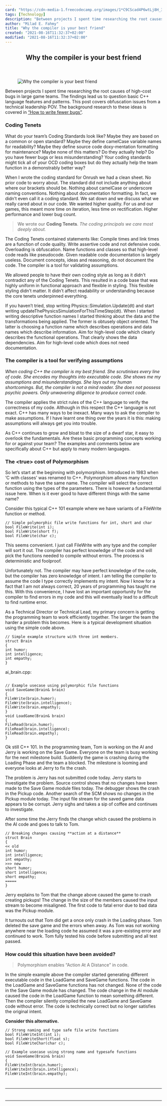 ```yaml
---
card: "https://cdn-media-1.freecodecamp.org/images/1*C9CScad4P6wtLj8H_3AhqA.jpeg"
tags: [Technology]
description: "Between projects I spent time researching the root causes of "
author: "Milad E. Fahmy"
title: "Why the compiler is your best friend"
created: "2021-08-16T11:32:37+02:00"
modified: "2021-08-16T11:32:37+02:00"
---
```

<div class="site-wrapper">
<main id="site-main" class="site-main outer">
<div class="inner">
<article class="post-full post tag-technology tag-software-engineering tag-software-development tag-game-development tag-programming ">
<header class="post-full-header">
<h1 class="post-full-title">Why the compiler is your best friend</h1>
</header>
<figure class="post-full-image">
<picture>
<source media="(max-width: 700px)" sizes="1px" srcset="data:image/gif;base64,R0lGODlhAQABAIAAAAAAAP///yH5BAEAAAAALAAAAAABAAEAAAIBRAA7 1w">
<source media="(min-width: 701px)" sizes="(max-width: 800px) 400px,
(max-width: 1170px) 700px,
1400px" srcset="https://cdn-media-1.freecodecamp.org/images/1*C9CScad4P6wtLj8H_3AhqA.jpeg 300w,
https://cdn-media-1.freecodecamp.org/images/1*C9CScad4P6wtLj8H_3AhqA.jpeg 600w,
https://cdn-media-1.freecodecamp.org/images/1*C9CScad4P6wtLj8H_3AhqA.jpeg 1000w,
https://cdn-media-1.freecodecamp.org/images/1*C9CScad4P6wtLj8H_3AhqA.jpeg 2000w">
<img onerror="this.style.display='none'" src="https://cdn-media-1.freecodecamp.org/images/1*C9CScad4P6wtLj8H_3AhqA.jpeg" alt="Why the compiler is your best friend">
</picture>
</figure>
<section class="post-full-content">
<div class="post-content">
<p>Between projects I spent time researching the root causes of high-cost bugs in large game teams. The findings lead us to question basic C++ language features and patterns. This post covers obfuscation issues from a technical leadership POV. The background research to these ideas is covered in <a href="https://medium.freecodecamp.org/how-to-write-fewer-bugs-tips-for-game-developers-82e3d742f6f7" rel="noopener">“How to write fewer bugs”</a>.</p><h3 id="coding-tenets">Coding Tenets</h3><p>What do your team’s Coding Standards look like? Maybe they are based on a common or open standard? Maybe they define camelCase variable names for readability? Maybe they define source code doxy-mentation formatting for maintenance? Maybe none of this matters? Do they actually help? Do you have fewer bugs or less misunderstanding? Your coding standards might tick all of your OCD coding boxes but do they actually help the team function in a demonstrably better way?</p><p>When I wrote the coding standard for Onrush we had a clean sheet. No prior code to worry about. The standard did not include anything about where our brackets should be. Nothing about camelCase or underscore naming conventions. Nothing about documentation formatting. In fact, we didn’t even call it a coding standard. We sat down and we discuss what we really cared about in our code. We wanted higher quality. For us and our games, this meant more time on iteration, less time on rectification. Higher performance and lower bug count.</p><blockquote>We wrote our <strong>Coding Tenets</strong>.<em> The coding principals we care most deeply about.</em></blockquote><p>The Coding Tenets contained statements like: Compile times and link times are a function of code quality. Write assertive code and not defensive code. Overloading is obfuscation. Name functions and classes so that high-level code reads like pseudocode. Given readable code documentation is largely useless. Document concepts, ideas and reasoning, do not document the code. The compiler is a tool for validating assumptions.</p><p>We allowed people to have their own coding style as long as it didn’t contradict any of the Coding Tenets. This resulted in a code base that was highly uniform in functional approach and flexible in styling. This flexible styling didn’t matter. It didn’t affect readability or understanding because the core tenets underpinned everything.</p><p>If you haven’t tried, stop writing Physics::Simulation.Update(dt) and start writing updateThePhysicsSimulationForThisTimeStep(dt). When I started writing descriptive function names I started thinking about the data and the transformations being applied. The former is obtusely object oriented. The latter is choosing a function name which describes operations and data names which describe information. Aim for high-level code which clearly describes the functional operations. That clearly shows the data dependencies. Aim for high-level code which does not need documentation.</p><h3 id="the-compiler-is-a-tool-for-verifying-assumptions">The compiler is a tool for verifying assumptions</h3><p><em>When coding C++ the compiler is my best friend. She scrutinises every line of code. She encodes my thoughts into executable code. She shows me my assumptions and misunderstandings. She lays out my human shortcomings. But, the compiler is not a mind reader. She does not possess psychic powers. Only unwavering diligence to produce correct code.</em></p><p>The compiler applies the strict rules of the C++ language to verify the correctness of my code. Although in this respect the C++ language is not exact. C++ has many ways to be inexact. Many ways to ask the compiler to make assumptions. If I have learnt one thing over the years it is this: making assumptions will always get you into trouble.</p><p>As C++ continues to grow and bloat to the size of a dwarf star, it easy to overlook the fundamentals. Are these basic programming concepts working for or against your team? The examples and comments below are specifically about C++ but apply to many modern languages.</p><h3 id="the-true-cost-of-polymorphism">The &lt;true&gt; cost of Polymorphism</h3><p>So let’s start at the beginning with polymorphism. Introduced in 1983 when ‘C with classes’ was renamed to C++. Polymorphism allows many function or methods to have the same name. The compiler will select the correct function using the types of the parameters. There is however a fundamental issue here. When is it ever good to have different things with the same name?</p><p>Consider this typical C++ 101 example where we have variants of a FileWrite function or method.</p><pre><code class="language-h">// Simple polymorphic file write functions for int, short and char
bool FileWrite(int i);
bool FileWrite(short f);
bool FileWrite(char c);</code></pre><p>This seems convenient. I just call FileWrite with any type and the compiler will sort it out. The compiler has perfect knowledge of the code and will pick the functions needed to compile without errors. The process is deterministic and foolproof.</p><p>Unfortunately not. The compiler may have perfect knowledge of the code, but the compiler has zero knowledge of intent. I am telling the compiler to assume the code I type correctly implements my intent. Now I know for a fact that I am not always correct, 20 years of programming has taught me this. With this convenience, I have lost an important opportunity for the compiler to find errors in my code and this will eventually lead to a difficult to find runtime error.</p><p>As a Technical Director or Technical Lead, my primary concern is getting the programming team to work efficiently together. The larger the team the harder a problem this becomes. Here is a typical development situation using the simple code above.</p><pre><code class="language-h">// Simple example structure with three int members.
struct Brain
{
int humor;
int intelligence;
int empathy;
}</code></pre><p>ai_brain.cpp:</p><pre><code class="language-h">
// Example usecase using polymorphic file functions
void SaveGame(Brain&amp; brain)
{
FileWrite(brain.humor);
FileWrite(brain.intelligence);
FileWrite(brain.empathy);
}
void LoadGame(Brain&amp; brain)
{
FileRead(brain.humor);
FileRead(brain.intelligence);
FileRead(brain.empathy);
}</code></pre><p></p><p>Ok still C++ 101. In the programming team, Tom is working on the AI and Jerry is working on the Save Game. Everyone on the team is busy working for the next milestone build. Suddenly the game is crashing during the Loading Phase and the team a blocked. The milestone is looming and everyone looks at Jerry to fix the crash.</p><p>The problem is Jerry has not submitted code today. Jerry starts to investigate the problem. Source control shows that no changes have been made to the Save Game module files today. The debugger shows the crash in the Pickup code. Another search of the SCM shows no changes in the Pickup module today. The input file stream for the saved game data appears to be corrupt. Jerry sighs and takes a sip of coffee and continues to investigate.</p><p>After some time the Jerry finds the change which caused the problems in the AI code and goes to talk to Tom.</p><pre><code class="language-h">// Breaking changes causing **action at a distance**
struct Brain
{
&lt;&lt; old
int humor;
int intelligence;
int empathy;
&gt;&gt;&gt; new
short humor;
short intelligence;
short empathy;
=====
}</code></pre><p>Jerry explains to Tom that the change above caused the game to crash creating pickups! The change in the size of the members caused the input stream to become misaligned. The first code to fatal error due to bad data was the Pickup module.</p><p>It turnouts out that Tom did get a once only crash in the Loading phase. Tom deleted the save game and the errors when away. As Tom was not working anywhere near the loading code he assumed it was a pre-existing error and continued to work. Tom fully tested his code before submitting and all test passed.</p><h3 id="how-could-this-situation-have-been-avoided"><strong>How could this situation have been avoided?</strong></h3><blockquote>Polymorphism enables “Action At A Distance” in code.</blockquote><p>In the simple example above the compiler started generating different executable code in the LoadGame and SaveGame functions. The code in the LoadGame and SaveGame functions has not changed. None of the code in the Save Game module has changed. The code change in the AI module caused the code in the LoadGame function to mean something different. Then the compiler silently compiled the new LoadGame and SaveGame code without error. The code is technically correct but no longer satisfies the original intent.</p><p><strong>Consider this alternative.</strong></p><pre><code class="language-h">// Strong naming and type safe file write functions
bool FileWriteInt(int i);
bool FileWriteShort(float s);
bool FileWriteChar(char c);</code></pre><pre><code class="language-h">// Example usecase using strong name and typesafe functions
void SaveGame(Brain&amp; brain)
{
FileWriteInt(brain.humor);
FileWriteInt(brain.intelligence);
FileWriteInt(brain.empathy);
</div>
<hr>
<hr>
</section>
</article>
</div>
</main>
</div>
<!-- Google Tag Manager (noscript) -->
<!-- End Google Tag Manager (noscript) -->
